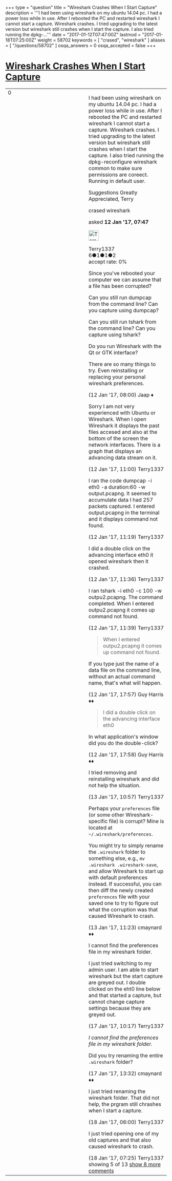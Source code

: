 +++
type = "question"
title = "Wireshark Crashes When I Start Capture"
description = '''I had been using wireshark on my ubuntu 14.04 pc. I had a power loss while in use. After I rebooted the PC and restarted wireshark I cannot start a capture. Wireshark crashes. I tried upgrading to the latest version but wireshark still crashes when I start the capture. I also tried running the dpkg-...'''
date = "2017-01-12T07:47:00Z"
lastmod = "2017-01-18T07:25:00Z"
weight = 58702
keywords = [ "crased", "wireshark" ]
aliases = [ "/questions/58702" ]
osqa_answers = 0
osqa_accepted = false
+++

<div class="headNormal">

# [Wireshark Crashes When I Start Capture](/questions/58702/wireshark-crashes-when-i-start-capture)

</div>

<div id="main-body">

<div id="askform">

<table id="question-table" style="width:100%;"><colgroup><col style="width: 50%" /><col style="width: 50%" /></colgroup><tbody><tr class="odd"><td style="width: 30px; vertical-align: top"><div class="vote-buttons"><span id="post-58702-upvote" class="ajax-command post-vote up" rel="nofollow" title="I like this post (click again to cancel)"> </span><div id="post-58702-score" class="post-score" title="current number of votes">0</div><span id="post-58702-downvote" class="ajax-command post-vote down" rel="nofollow" title="I dont like this post (click again to cancel)"> </span> <span id="favorite-mark" class="ajax-command favorite-mark" rel="nofollow" title="mark/unmark this question as favorite (click again to cancel)"> </span><div id="favorite-count" class="favorite-count"></div></div></td><td><div id="item-right"><div class="question-body"><p>I had been using wireshark on my ubuntu 14.04 pc. I had a power loss while in use. After I rebooted the PC and restarted wireshark I cannot start a capture. Wireshark crashes. I tried upgrading to the latest version but wireshark still crashes when I start the capture. I also tried running the dpkg-reconfigure wireshark common to make sure permissions are coreect. Running in default user.</p><p>Suggestions Greatly Appreciated, Terry</p></div><div id="question-tags" class="tags-container tags"><span class="post-tag tag-link-crased" rel="tag" title="see questions tagged &#39;crased&#39;">crased</span> <span class="post-tag tag-link-wireshark" rel="tag" title="see questions tagged &#39;wireshark&#39;">wireshark</span></div><div id="question-controls" class="post-controls"></div><div class="post-update-info-container"><div class="post-update-info post-update-info-user"><p>asked <strong>12 Jan '17, 07:47</strong></p><img src="https://secure.gravatar.com/avatar/9796c7109d26020c7073ca06144d7171?s=32&amp;d=identicon&amp;r=g" class="gravatar" width="32" height="32" alt="Terry1337&#39;s gravatar image" /><p><span>Terry1337</span><br />
<span class="score" title="6 reputation points">6</span><span title="1 badges"><span class="badge1">●</span><span class="badgecount">1</span></span><span title="1 badges"><span class="silver">●</span><span class="badgecount">1</span></span><span title="2 badges"><span class="bronze">●</span><span class="badgecount">2</span></span><br />
<span class="accept_rate" title="Rate of the user&#39;s accepted answers">accept rate:</span> <span title="Terry1337 has no accepted answers">0%</span></p></div></div><div id="comments-container-58702" class="comments-container"><span id="58703"></span><div id="comment-58703" class="comment"><div id="post-58703-score" class="comment-score"></div><div class="comment-text"><p>Since you've rebooted your computer we can assume that a file has been corrupted?</p><p>Can you still run dumpcap from the command line? Can you capture using dumpcap?</p><p>Can you still run tshark from the command line? Can you capture using tshark?</p><p>Do you run Wireshark with the Qt or GTK interface?</p><p>There are so many things to try. Even reinstalling or replacing your personal wireshark preferences.</p></div><div id="comment-58703-info" class="comment-info"><span class="comment-age">(12 Jan '17, 08:00)</span> <span class="comment-user userinfo">Jaap ♦</span></div></div><span id="58705"></span><div id="comment-58705" class="comment"><div id="post-58705-score" class="comment-score"></div><div class="comment-text"><p>Sorry I am not very experienced with Ubuntu or Wireshark. When I open Wireshark it displays the past files accesed and also at the bottom of the screen the network interfaces. There is a graph that displays an advancing data stream on it.</p></div><div id="comment-58705-info" class="comment-info"><span class="comment-age">(12 Jan '17, 11:00)</span> <span class="comment-user userinfo">Terry1337</span></div></div><span id="58706"></span><div id="comment-58706" class="comment"><div id="post-58706-score" class="comment-score"></div><div class="comment-text"><p>I ran the code dumpcap -i eth0 -a duration:60 -w output.pcapng. It seemed to accumulate data I had 257 packets captured. I entered output.pcapng in the terminal and it displays command not found.</p></div><div id="comment-58706-info" class="comment-info"><span class="comment-age">(12 Jan '17, 11:19)</span> <span class="comment-user userinfo">Terry1337</span></div></div><span id="58707"></span><div id="comment-58707" class="comment"><div id="post-58707-score" class="comment-score"></div><div class="comment-text"><p>I did a double click on the advancing interface eth0 it opened wireshark then it crashed.</p></div><div id="comment-58707-info" class="comment-info"><span class="comment-age">(12 Jan '17, 11:36)</span> <span class="comment-user userinfo">Terry1337</span></div></div><span id="58708"></span><div id="comment-58708" class="comment"><div id="post-58708-score" class="comment-score"></div><div class="comment-text"><p>I ran tshark -i eth0 -c 100 -w outpu2.pcapng. The command completed. When I entered outpu2.pcapng it comes up command not found.</p></div><div id="comment-58708-info" class="comment-info"><span class="comment-age">(12 Jan '17, 11:39)</span> <span class="comment-user userinfo">Terry1337</span></div></div><span id="58711"></span><div id="comment-58711" class="comment not_top_scorer"><div id="post-58711-score" class="comment-score"></div><div class="comment-text"><blockquote><p>When I entered outpu2.pcapng it comes up command not found.</p></blockquote><p>If you type just the name of a data file on the command line, without an actual command name, that's what will happen.</p></div><div id="comment-58711-info" class="comment-info"><span class="comment-age">(12 Jan '17, 17:57)</span> <span class="comment-user userinfo">Guy Harris ♦♦</span></div></div><span id="58712"></span><div id="comment-58712" class="comment not_top_scorer"><div id="post-58712-score" class="comment-score"></div><div class="comment-text"><blockquote><p>I did a double click on the advancing interface eth0</p></blockquote><p>In what application's window did you do the double-click?</p></div><div id="comment-58712-info" class="comment-info"><span class="comment-age">(12 Jan '17, 17:58)</span> <span class="comment-user userinfo">Guy Harris ♦♦</span></div></div><span id="58743"></span><div id="comment-58743" class="comment not_top_scorer"><div id="post-58743-score" class="comment-score"></div><div class="comment-text"><p>I tried removing and reinstalling wireshark and did not help the situation.</p></div><div id="comment-58743-info" class="comment-info"><span class="comment-age">(13 Jan '17, 10:57)</span> <span class="comment-user userinfo">Terry1337</span></div></div><span id="58744"></span><div id="comment-58744" class="comment not_top_scorer"><div id="post-58744-score" class="comment-score"></div><div class="comment-text"><p>Perhaps your <code>preferences</code> file (or some other Wireshark-specific file) is corrupt? Mine is located at <code>~/.wireshark/preferences</code>.</p><p>You might try to simply rename the <code>.wireshark</code> folder to something else, e.g., <code>mv .wireshark .wireshark-save</code>, and allow Wireshark to start up with default preferences instead. If successful, you can then diff the newly created <code>preferences</code> file with your saved one to try to figure out what the corruption was that caused Wireshark to crash.</p></div><div id="comment-58744-info" class="comment-info"><span class="comment-age">(13 Jan '17, 11:23)</span> <span class="comment-user userinfo">cmaynard ♦♦</span></div></div><span id="58845"></span><div id="comment-58845" class="comment not_top_scorer"><div id="post-58845-score" class="comment-score"></div><div class="comment-text"><p>I cannot find the preferences file in my wireshark folder.</p><p>I just tried switching to my admin user. I am able to start wireshark but the start capture are greyed out. I double clicked on the eht0 line below and that started a capture, but cannot change capture settings because they are greyed out.</p></div><div id="comment-58845-info" class="comment-info"><span class="comment-age">(17 Jan '17, 10:17)</span> <span class="comment-user userinfo">Terry1337</span></div></div><span id="58854"></span><div id="comment-58854" class="comment not_top_scorer"><div id="post-58854-score" class="comment-score"></div><div class="comment-text"><p><em>I cannot find the preferences file in my wireshark folder.</em></p><p>Did you try renaming the entire <code>.wireshark</code> folder?</p></div><div id="comment-58854-info" class="comment-info"><span class="comment-age">(17 Jan '17, 13:32)</span> <span class="comment-user userinfo">cmaynard ♦♦</span></div></div><span id="58869"></span><div id="comment-58869" class="comment not_top_scorer"><div id="post-58869-score" class="comment-score"></div><div class="comment-text"><p>I just tried renaming the wireshark folder. That did not help, the prgram still chrashes when I start a capture.</p></div><div id="comment-58869-info" class="comment-info"><span class="comment-age">(18 Jan '17, 06:00)</span> <span class="comment-user userinfo">Terry1337</span></div></div><span id="58870"></span><div id="comment-58870" class="comment not_top_scorer"><div id="post-58870-score" class="comment-score"></div><div class="comment-text"><p>I just tried opening one of my old captures and that also caused wireshark to crash.</p></div><div id="comment-58870-info" class="comment-info"><span class="comment-age">(18 Jan '17, 07:25)</span> <span class="comment-user userinfo">Terry1337</span></div></div></div><div id="comment-tools-58702" class="comment-tools"><span class="comments-showing"> showing 5 of 13 </span> <a href="#" class="show-all-comments-link">show 8 more comments</a></div><div class="clear"></div><div id="comment-58702-form-container" class="comment-form-container"></div><div class="clear"></div></div></td></tr></tbody></table>

</div>

</div>

